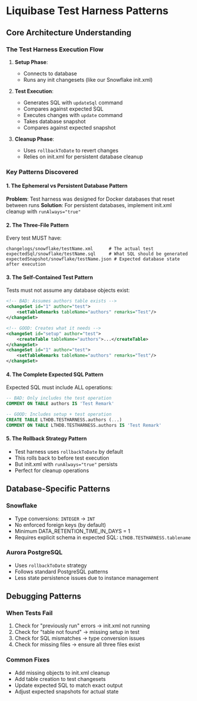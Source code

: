# Liquibase Test Harness Patterns

## Core Architecture Understanding

### The Test Harness Execution Flow
1. **Setup Phase**: 
   - Connects to database
   - Runs any init changesets (like our Snowflake init.xml)
   
2. **Test Execution**:
   - Generates SQL with `updateSql` command
   - Compares against expected SQL
   - Executes changes with `update` command
   - Takes database snapshot
   - Compares against expected snapshot
   
3. **Cleanup Phase**:
   - Uses `rollbackToDate` to revert changes
   - Relies on init.xml for persistent database cleanup

### Key Patterns Discovered

#### 1. The Ephemeral vs Persistent Database Pattern
**Problem**: Test harness was designed for Docker databases that reset between runs
**Solution**: For persistent databases, implement init.xml cleanup with `runAlways="true"`

#### 2. The Three-File Pattern
Every test MUST have:
```
changelogs/snowflake/testName.xml      # The actual test
expectedSql/snowflake/testName.sql     # What SQL should be generated
expectedSnapshot/snowflake/testName.json # Expected database state after execution
```

#### 3. The Self-Contained Test Pattern
Tests must not assume any database objects exist:
```xml
<!-- BAD: Assumes authors table exists -->
<changeSet id="1" author="test">
    <setTableRemarks tableName="authors" remarks="Test"/>
</changeSet>

<!-- GOOD: Creates what it needs -->
<changeSet id="setup" author="test">
    <createTable tableName="authors">...</createTable>
</changeSet>
<changeSet id="1" author="test">
    <setTableRemarks tableName="authors" remarks="Test"/>
</changeSet>
```

#### 4. The Complete Expected SQL Pattern
Expected SQL must include ALL operations:
```sql
-- BAD: Only includes the test operation
COMMENT ON TABLE authors IS 'Test Remark'

-- GOOD: Includes setup + test operation
CREATE TABLE LTHDB.TESTHARNESS.authors (...)
COMMENT ON TABLE LTHDB.TESTHARNESS.authors IS 'Test Remark'
```

#### 5. The Rollback Strategy Pattern
- Test harness uses `rollbackToDate` by default
- This rolls back to before test execution
- But init.xml with `runAlways="true"` persists
- Perfect for cleanup operations

## Database-Specific Patterns

### Snowflake
- Type conversions: `INTEGER` → `INT`
- No enforced foreign keys (by default)
- Minimum DATA_RETENTION_TIME_IN_DAYS = 1
- Requires explicit schema in expected SQL: `LTHDB.TESTHARNESS.tablename`

### Aurora PostgreSQL
- Uses `rollbackToDate` strategy
- Follows standard PostgreSQL patterns
- Less state persistence issues due to instance management

## Debugging Patterns

### When Tests Fail
1. Check for "previously run" errors → init.xml not running
2. Check for "table not found" → missing setup in test
3. Check for SQL mismatches → type conversion issues
4. Check for missing files → ensure all three files exist

### Common Fixes
- Add missing objects to init.xml cleanup
- Add table creation to test changesets
- Update expected SQL to match exact output
- Adjust expected snapshots for actual state